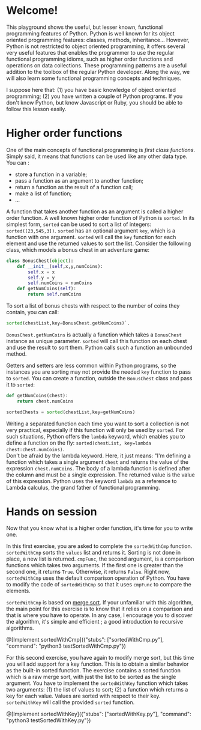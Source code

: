 # Welcome!

This playground shows the useful, but lesser known, functional programming features of Python. Python is well known for its object oriented programming features: classes, methods, inheritance... However, Python is not restricted to object oriented programming, it offers several very useful features that enables the programmer to use the regular functional programming idioms, such as higher order functions and operations on data collections. These programming patterns are a useful addition to the toolbox of the regular Python developer. Along the way, we will also learn some functional programming concepts and techniques.

I suppose here that: (1) you have basic knowledge of object oriented programming; (2) you have written a couple of Python programs. If you don't know Python, but know Javascript or Ruby, you should be able to follow this lesson easily.

# Higher order functions

One of the main concepts of functional programming is *first class functions*. Simply said, it means that functions can be used like any other data type. You can :
 * store a function in a variable;
 * pass a function as an argument to another function;
 * return a function as the result of a function call;
 * make a list of function;
 * ...
 
A function that takes another function as an argument is called a higher order function. A well known higher order function of Python is `sorted`. In its simplest form, `sorted` can be used to sort a list of integers: `sorted([23,545,3])`. `sorted` has an optional argument `key`, which is a function with one argument. `sorted` will call the `key` function for each element and use the returned values to sort the list. Consider the following class, which models a bonus chest in an adventure game:

```python
class BonusChest(object):
    def __init__(self,x,y,numCoins):
        self.x = x
        self.y = y
        self.numCoins = numCoins
    def getNumCoins(self):
        return self.numCoins
```

To sort a list of bonus chests with respect to the number of coins they contain, you can call: 
```python
sorted(chestList,key=BonusChest.getNumCoins)`.
``` 

`BonusChest.getNumCoins` is actually a function which takes a `BonusChest` instance as unique parameter.  `sorted` will call this function on each chest and use the result to sort them. Python calls such a function an unbounded method.

Getters and setters are less common within Python programs, so the instances you are sorting may not provide the needed `key` function to pass to `sorted`. You can create a function, outside the `BonusChest` class and pass it to `sorted`:

```python
def getNumCoins(chest):
    return chest.numCoins

sortedChests = sorted(chestList,key=getNumCoins)
```

Writing a separated function each time you want to sort a collection is not very practical, especially if this function will only be used by `sorted`. For such situations, Python offers the `lambda` keyword, which enables you to define a function on the fly: `sorted(chestList, key=lambda chest:chest.numCoins)`.   
Don't be afraid by the lambda keyword. Here, it just means: "I'm defining a function which takes a single argument `chest` and returns the value of the expression `chest.numCoins`. The body of a lambda function is defined after the column and must be a single expression. The returned value is the value of this expression. Python uses the keyword `lambda` as a reference to Lambda calculus, the grand father of functional programming.

# Hands on session

Now that you know what is a higher order function, it's time for you to write one. 

In this first exercise, you are asked to complete the `sortedWithCmp` function. `sortedWithCmp` sorts the `values` list and returns it. Sorting is not done in place, a new list is returned. `cmpFunc`, the second argument, is a comparison functions which takes two arguments. If the first one is greater than the second one, it returns `True`. Otherwise, it returns `False`. Right now, `sortedWithCmp` uses the default comparison operation of Python. You have to modify the code of `sortedWithCmp` so that it uses `cmpFunc` to compare the elements.

`sortedWithCmp` is based on [merge sort](https://en.wikipedia.org/wiki/Merge_sort). If your unfamiliar with this algorithm, the main point for this exercise is to know that it relies on a comparison and that is where you have to operate. In any case, I encourage you to discover the algorithm, it's simple and efficient ; a good introduction to recursive algorithms.

@[Implement sortedWithCmp]({"stubs": ["sortedWithCmp.py"], "command": "python3 testSortedWithCmp.py"})

For this second exercise, you have again to modify merge sort, but this time you will add support for a key function. This is to obtain a similar behavior as the built-in sorted function. The exercise contains a sorted function which is a raw merge sort, with just the list to be sorted as the single argument. You have to implement the `sortedWithKey` function which takes two arguments: (1) the list of values to sort; (2) a function which returns a key for each value. Values are sorted with respect to their key. `sortedWithKey` will call the provided `sorted` function.

@[Implement sortedWithKey]({"stubs": ["sortedWithKey.py"], "command": "python3 testSortedWithKey.py"})

